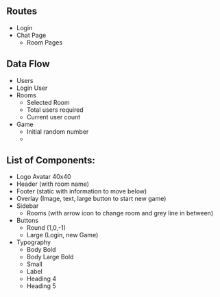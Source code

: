 ## Routes

- Login
- Chat Page
  - Room Pages

## Data Flow

- Users
- Login User
- Rooms
  - Selected Room
  - Total users required
  - Current user count
- Game
  - Initial random number
  -

## List of Components:

- Logo Avatar 40x40
- Header (with room name)
- Footer (static with information to move below)
- Overlay (Image, text, large button to start new game)
- Sidebar
  - Rooms (with arrow icon to change room and grey line in between)
- Buttons
  - Round (1,0,-1)
  - Large (Login, new Game)
- Typography
  - Body Bold
  - Body Large Bold
  - Small
  - Label
  - Heading 4
  - Heading 5

